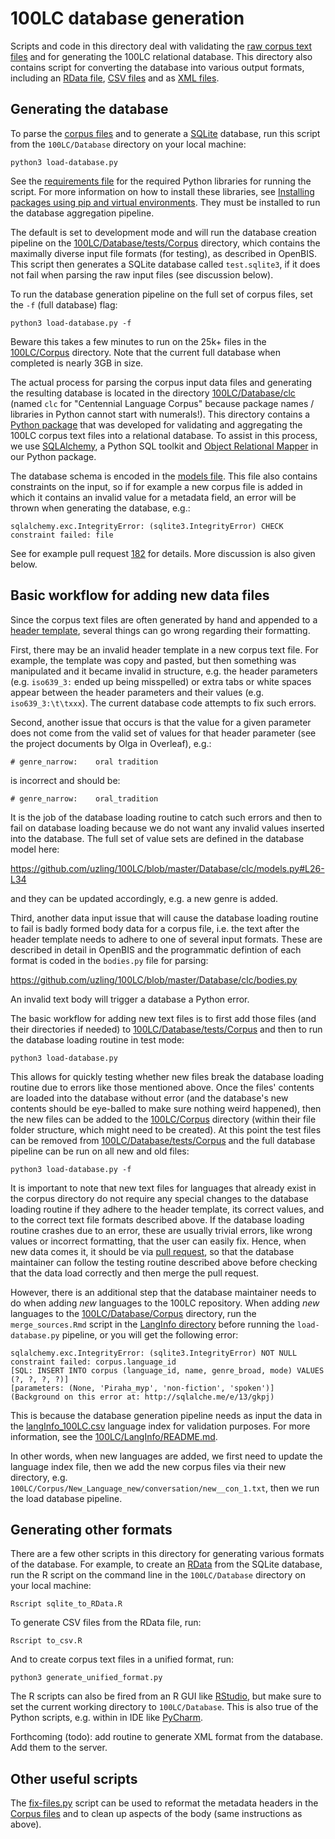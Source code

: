 # 100LC database generation

Scripts and code in this directory deal with validating the [raw corpus text files](../Corpus) and for generating the 100LC relational database. This directory also contains script for converting the database into various output formats, including an  [RData file](https://bookdown.org/ndphillips/YaRrr/rdata-files.html), [CSV files](https://en.wikipedia.org/wiki/Comma-separated_values) and as [XML files](https://en.wikipedia.org/wiki/XML).


## Generating the database

To parse the [corpus files](../Corpus) and to generate a [SQLite](https://www.sqlite.org/index.html) database, run this script from the `100LC/Database` directory on your local machine:

`python3 load-database.py`

See the [requirements file](requirements.txt) for the required Python libraries for running the script. For more information on how to install these libraries, see [Installing packages using pip and virtual environments](https://packaging.python.org/guides/installing-using-pip-and-virtual-environments/). They must be installed to run the database aggregation pipeline.

The default is set to development mode and will run the database creation pipeline on the [100LC/Database/tests/Corpus](tests/Corpus) directory, which contains the maximally diverse input file formats (for testing), as described in OpenBIS. This script then generates a SQLite database called `test.sqlite3`, if it does not fail when parsing the raw input files (see discussion below).

To run the database generation pipeline on the full set of corpus files, set the `-f` (full database) flag:

`python3 load-database.py -f`

Beware this takes a few minutes to run on the 25k+ files in the [100LC/Corpus](../Corpus) directory. Note that the current full database when completed is nearly 3GB in size.

The actual process for parsing the corpus input data files and generating the resulting database is located in the directory [100LC/Database/clc](clc) (named `clc` for "Centennial Language Corpus" because package names / libraries in Python cannot start with numerals!). This directory contains a [Python package](https://packaging.python.org/overview/) that was developed for validating and aggregating the 100LC corpus text files into a relational database. To assist in this process, we use [SQLAlchemy](https://www.sqlalchemy.org/), a Python SQL toolkit and [Object Relational Mapper](https://en.wikipedia.org/wiki/Object-relational_mapping) in our Python package.

The database schema is encoded in the [models file](clc/models.py). This file also contains constraints on the input, so if for example a new corpus file is added in which it contains an invalid value for a metadata field, an error will be thrown when generating the database, e.g.:

`sqlalchemy.exc.IntegrityError: (sqlite3.IntegrityError) CHECK constraint failed: file`

See for example pull request [182](https://github.com/uzling/100LC/pull/182) for details. More discussion is also given below.


## Basic workflow for adding new data files

Since the corpus text files are often generated by hand and appended to a [header template](../header_template.tsv), several things can go wrong regarding their formatting. 

First, there may be an invalid header template in a new corpus text file. For example, the template was copy and pasted, but then something was manipulated and it became invalid in structure, e.g. the header parameters (e.g. `iso639_3:` ended up being misspelled) or extra tabs or white spaces appear between the header parameters and their values (e.g. `iso639_3:\t\txxx`). The current database code attempts to fix such errors.

Second, another issue that occurs is that the value for a given parameter does not come from the valid set of values for that header parameter (see the project documents by Olga in Overleaf), e.g.:

`# genre_narrow:	oral tradition`

is incorrect and should be:

`# genre_narrow:	oral_tradition`

It is the job of the database loading routine to catch such errors and then to fail on database loading because we do not want any invalid values inserted into the database. The full set of value sets are defined in the database model here:

https://github.com/uzling/100LC/blob/master/Database/clc/models.py#L26-L34

and they can be updated accordingly, e.g. a new genre is added.

Third, another data input issue that will cause the database loading routine to fail is badly formed body data for a corpus file, i.e. the text after the header template needs to adhere to one of several input formats. These are described in detail in OpenBIS and the programmatic defintion of each format is coded in the `bodies.py` file for parsing:

https://github.com/uzling/100LC/blob/master/Database/clc/bodies.py

An invalid text body will trigger a database a Python error.

The basic workflow for adding new text files is to first add those files (and their directories if needed) to [100LC/Database/tests/Corpus](tests/Corpus) and then to run the database loading routine in test mode:

`python3 load-database.py`

This allows for quickly testing whether new files break the database loading routine due to errors like those mentioned above. Once the files' contents are loaded into the database without error (and the database's new contents should be eye-balled to make sure nothing weird happened), then the new files can be added to the [100LC/Corpus](../Corpus) directory (within their file folder structure, which might need to be created). At this point the test files can be removed from [100LC/Database/tests/Corpus](tests/Corpus) and the full database pipeline can be run on all new and old files:

`python3 load-database.py -f`

It is important to note that new text files for languages that already exist in the corpus directory do not require any special changes to the database loading routine if they adhere to the header template, its correct values, and to the correct text file formats described above. If the database loading routine crashes due to an error, these are usually trivial errors, like wrong values or incorrect formatting, that the user can easily fix. Hence, when new data comes it, it should be via [pull request](https://github.com/uzling/100LC/pulls), so that the database maintainer can follow the testing routine described above before checking that the data load correctly and then merge the pull request.

However, there is an additional step that the database maintainer needs to do when adding *new* languages to the 100LC repository. When adding *new* languages to the [100LC/Database/Corpus](../Corpus) directory, run the `merge_sources.Rmd` script in the [LangInfo directory](../LangInfo) before running the `load-database.py` pipeline, or you will get the following error:

```
sqlalchemy.exc.IntegrityError: (sqlite3.IntegrityError) NOT NULL constraint failed: corpus.language_id
[SQL: INSERT INTO corpus (language_id, name, genre_broad, mode) VALUES (?, ?, ?, ?)]
[parameters: (None, 'Piraha_myp', 'non-fiction', 'spoken')]
(Background on this error at: http://sqlalche.me/e/13/gkpj)
```

This is because the database generation pipeline needs as input the data in the [langInfo_100LC.csv](../LangInfo/langInfo_100LC.csv) language index for validation purposes. For more information, see the [100LC/LangInfo/README.md](../LangInfo/README.md).

In other words, when new languages are added, we first need to update the language index file, then we add the new corpus files via their new directory, e.g. `100LC/Corpus/New_Language_new/conversation/new__con_1.txt`, then we run the load database pipeline.


## Generating other formats

There are a few other scripts in this directory for generating various formats of the database. For example, to create an [RData](https://bookdown.org/ndphillips/YaRrr/rdata-files.html) from the SQLite database, run the R script on the command line in the `100LC/Database` directory on your local machine:

`Rscript sqlite_to_RData.R`

To generate CSV files from the RData file, run:

`Rscript to_csv.R`

And to create corpus text files in a unified format, run:

`python3 generate_unified_format.py`

The R scripts can also be fired from an R GUI like [RStudio](https://rstudio.com/), but make sure to set the current working directory to `100LC/Database`. This is also true of the Python scripts, e.g. within in IDE like [PyCharm](https://www.jetbrains.com/pycharm/).

Forthcoming (todo): add routine to generate XML format from the database. Add them to the server.


## Other useful scripts

The [fix-files.py](fix-files.py) script can be used to reformat the metadata headers in the [Corpus files](../Corpus) and to clean up aspects of the body (same instructions as above).



